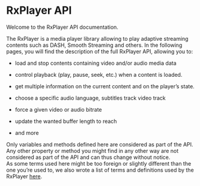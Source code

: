 # RxPlayer API

Welcome to the RxPlayer API documentation.

The RxPlayer is a media player library allowing to play adaptive streaming
contents such as DASH, Smooth Streaming and others.
In the following pages, you will find the description of the full RxPlayer API,
allowing you to:

  - load and stop contents containing video and/or audio media data

  - control playback (play, pause, seek, etc.) when a content is loaded.

  - get multiple information on the current content and on the player’s state.

  - choose a specific audio language, subtitles track video track

  - force a given video or audio bitrate

  - update the wanted buffer length to reach

  - and more

<div class="warning">
Only variables and methods defined here are considered as part of the API. Any
other property or method you might find in any other way are not considered as
part of the API and can thus change without notice.
</div>

<div class="note">
As some terms used here might be too foreign or slightly different than the one
you’re used to, we also wrote a list of terms and definitions used by the
RxPlayer <a href="../Getting_Started/Glossary.md">here</a>.
</div>
